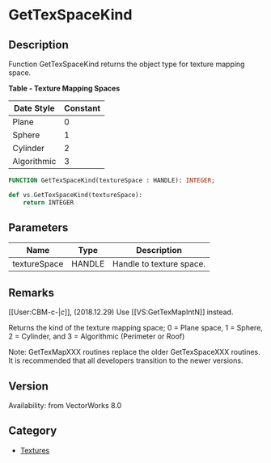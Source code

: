 # GetTexSpaceKind

## Description
Function GetTexSpaceKind returns the object type for texture mapping space.

**Table - Texture Mapping Spaces**

| Date Style   | Constant |
|--------------|----------|
| Plane        | 0        |
| Sphere       | 1        |
| Cylinder     | 2        |
| Algorithmic  | 3        |

```pascal
FUNCTION GetTexSpaceKind(textureSpace : HANDLE): INTEGER;
```

```python
def vs.GetTexSpaceKind(textureSpace):
    return INTEGER
```

## Parameters
|Name|Type|Description|
|---|---|---|
|textureSpace|HANDLE|Handle to texture space.|

## Remarks
[[User:CBM-c-|_c_]], (2018.12.29) Use [[VS:GetTexMapIntN]] instead. 


Returns the kind of the texture mapping space; 0 = Plane space, 1 = Sphere, 2 = Cylinder, and 3 = Algorithmic (Perimeter or Roof)

Note: GetTexMapXXX routines replace the older GetTexSpaceXXX routines.  It is recommended that all developers transition to the newer versions.

## Version
Availability: from VectorWorks 8.0

## Category
* [Textures](../Categories/Textures.md)
